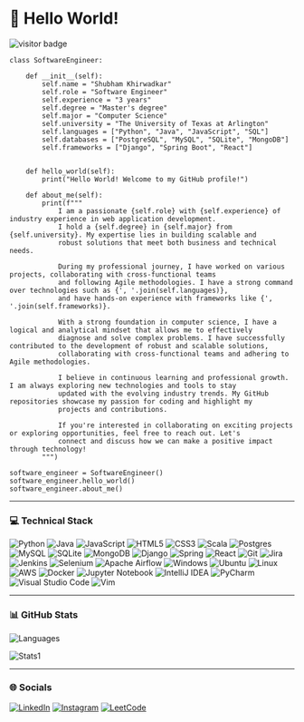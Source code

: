 # 💫 Hello World!


![visitor badge](https://visitor-badge.laobi.icu/badge?page_id=khirwadkarshubham25.khirwadkarshubham25)


    class SoftwareEngineer:
    
        def __init__(self):
            self.name = "Shubham Khirwadkar"
            self.role = "Software Engineer"
            self.experience = "3 years"
            self.degree = "Master's degree"
            self.major = "Computer Science"
            self.university = "The University of Texas at Arlington"
            self.languages = ["Python", "Java", "JavaScript", "SQL"]
            self.databases = ["PostgreSQL", "MySQL", "SQLite", "MongoDB"]
            self.frameworks = ["Django", "Spring Boot", "React"]
    
    
        def hello_world(self):
            print("Hello World! Welcome to my GitHub profile!")
    
        def about_me(self):
            print(f""" 
                I am a passionate {self.role} with {self.experience} of industry experience in web application development. 
                I hold a {self.degree} in {self.major} from {self.university}. My expertise lies in building scalable and 
                robust solutions that meet both business and technical needs.
    
                During my professional journey, I have worked on various projects, collaborating with cross-functional teams 
                and following Agile methodologies. I have a strong command over technologies such as {', '.join(self.languages)}, 
                and have hands-on experience with frameworks like {', '.join(self.frameworks)}.
    
                With a strong foundation in computer science, I have a logical and analytical mindset that allows me to effectively 
                diagnose and solve complex problems. I have successfully contributed to the development of robust and scalable solutions,
                collaborating with cross-functional teams and adhering to Agile methodologies.
    
                I believe in continuous learning and professional growth. I am always exploring new technologies and tools to stay 
                updated with the evolving industry trends. My GitHub repositories showcase my passion for coding and highlight my 
                projects and contributions.
    
                If you're interested in collaborating on exciting projects or exploring opportunities, feel free to reach out. Let's 
                connect and discuss how we can make a positive impact through technology!
            """)
    
    software_engineer = SoftwareEngineer()
    software_engineer.hello_world()
    software_engineer.about_me()

---------------------------------------------------------------------------------------------------------------------------------------

### 💻 Technical Stack

![Python](https://img.shields.io/badge/python-3670A0?style=for-the-badge&logo=python&logoColor=ffdd54)
![Java](https://img.shields.io/badge/java-%23ED8B00.svg?style=for-the-badge&logo=openjdk&logoColor=white)
![JavaScript](https://img.shields.io/badge/javascript-%23323330.svg?style=for-the-badge&logo=javascript&logoColor=%23F7DF1E)
![HTML5](https://img.shields.io/badge/html5-%23E34F26.svg?style=for-the-badge&logo=html5&logoColor=white)
![CSS3](https://img.shields.io/badge/css3-%231572B6.svg?style=for-the-badge&logo=css3&logoColor=white)
![Scala](https://img.shields.io/badge/scala-%23DC322F.svg?style=for-the-badge&logo=scala&logoColor=white)
![Postgres](https://img.shields.io/badge/postgres-%23316192.svg?style=for-the-badge&logo=postgresql&logoColor=white)
![MySQL](https://img.shields.io/badge/mysql-%2300f.svg?style=for-the-badge&logo=mysql&logoColor=white)
![SQLite](https://img.shields.io/badge/sqlite-%2307405e.svg?style=for-the-badge&logo=sqlite&logoColor=white)
![MongoDB](https://img.shields.io/badge/MongoDB-%234ea94b.svg?style=for-the-badge&logo=mongodb&logoColor=white)
![Django](https://img.shields.io/badge/django-%23092E20.svg?style=for-the-badge&logo=django&logoColor=white)
![Spring](https://img.shields.io/badge/spring-%236DB33F.svg?style=for-the-badge&logo=spring&logoColor=white)
![React](https://img.shields.io/badge/react-%2320232a.svg?style=for-the-badge&logo=react&logoColor=%2361DAFB)
![Git](https://img.shields.io/badge/git-%23F05033.svg?style=for-the-badge&logo=git&logoColor=white)
![Jira](https://img.shields.io/badge/jira-%230A0FFF.svg?style=for-the-badge&logo=jira&logoColor=white)
![Jenkins](https://img.shields.io/badge/jenkins-%232C5263.svg?style=for-the-badge&logo=jenkins&logoColor=white)
![Selenium](https://img.shields.io/badge/-selenium-%43B02A?style=for-the-badge&logo=selenium&logoColor=white)
![Apache Airflow](https://img.shields.io/badge/Apache%20Airflow-017CEE?style=for-the-badge&logo=Apache%20Airflow&logoColor=white)
![Windows](https://img.shields.io/badge/Windows-0078D6?style=for-the-badge&logo=windows&logoColor=white)
![Ubuntu](https://img.shields.io/badge/Ubuntu-E95420?style=for-the-badge&logo=ubuntu&logoColor=white)
![Linux](https://img.shields.io/badge/Linux-FCC624?style=for-the-badge&logo=linux&logoColor=black)
![AWS](https://img.shields.io/badge/AWS-%23FF9900.svg?style=for-the-badge&logo=amazon-aws&logoColor=white)
![Docker](https://img.shields.io/badge/docker-%230db7ed.svg?style=for-the-badge&logo=docker&logoColor=white)
![Jupyter Notebook](https://img.shields.io/badge/jupyter-%23FA0F00.svg?style=for-the-badge&logo=jupyter&logoColor=white)
![IntelliJ IDEA](https://img.shields.io/badge/IntelliJIDEA-000000.svg?style=for-the-badge&logo=intellij-idea&logoColor=white)
![PyCharm](https://img.shields.io/badge/pycharm-143?style=for-the-badge&logo=pycharm&logoColor=black&color=black&labelColor=green)
![Visual Studio Code](https://img.shields.io/badge/Visual%20Studio%20Code-0078d7.svg?style=for-the-badge&logo=visual-studio-code&logoColor=white)
![Vim](https://img.shields.io/badge/VIM-%2311AB00.svg?style=for-the-badge&logo=vim&logoColor=white)


------------------------------------------------------------------------------------------------------------------------------------------
### 📊 GitHub Stats

![Languages](https://github-readme-stats.vercel.app/api/top-langs/?username=khirwadkarshubham25&theme=gruvbox)

![Stats1](https://github-readme-stats-git-masterrstaa-rickstaa.vercel.app/api?username=khirwadkarshubham25&theme=gruvbox)

------------------------------------------------------------------------------------------------------------------------------------------
### 🌐 Socials

[![LinkedIn](https://img.shields.io/badge/LinkedIn-0077B5?style=for-the-badge&logo=linkedin&logoColor=white)](https://www.linkedin.com/in/sk-b62963111/)
[![Instagram](https://img.shields.io/badge/Instagram-E4405F?style=for-the-badge&logo=instagram&logoColor=white)](https://www.instagram.com/shubham0925/)
[![LeetCode](https://img.shields.io/badge/-LeetCode-FFA116?style=for-the-badge&logo=LeetCode&logoColor=black)](https://leetcode.com/shubham0925/)
